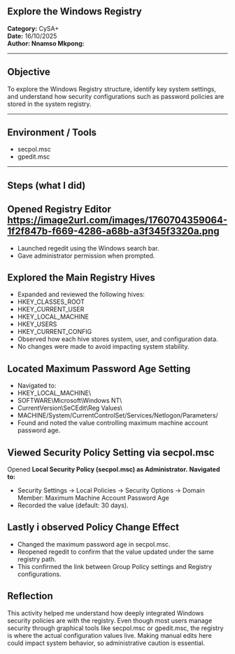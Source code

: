 ## Explore the Windows Registry
**Category:** CySA+  
**Date:** 16/10/2025  
**Author: Nnamso Mkpong:**

---

## Objective
To explore the Windows Registry structure, identify key system settings, and understand how security configurations such as password policies are stored in the system registry.

---

## Environment / Tools
- secpol.msc
- gpedit.msc    

---

## Steps (what I did)
## Opened Registry Editor https://image2url.com/images/1760704359064-1f2f847b-f669-4286-a68b-a3f345f3320a.png
- Launched regedit using the Windows search bar.
- Gave administrator permission when prompted.

## Explored the Main Registry Hives
- Expanded and reviewed the following hives:
- HKEY_CLASSES_ROOT
- HKEY_CURRENT_USER
- HKEY_LOCAL_MACHINE
- HKEY_USERS
- HKEY_CURRENT_CONFIG
- Observed how each hive stores system, user, and configuration data.
- No changes were made to avoid impacting system stability.

## Located Maximum Password Age Setting
- Navigated to:
- HKEY_LOCAL_MACHINE\
- SOFTWARE\Microsoft\Windows NT\
- CurrentVersion\SeCEdit\Reg Values\
- MACHINE/System/CurrentControlSet/Services/Netlogon/Parameters/
- Found and noted the value controlling maximum machine account password age.

## Viewed Security Policy Setting via secpol.msc
Opened **Local Security Policy (secpol.msc) as Administrator.**
**Navigated to:**
- Security Settings → Local Policies → Security Options → Domain Member: Maximum Machine Account Password Age
- Recorded the value (default: 30 days).

## Lastly i observed Policy Change Effect
- Changed the maximum password age in secpol.msc.
- Reopened regedit to confirm that the value updated under the same registry path.
- This confirmed the link between Group Policy settings and Registry configurations.

## Reflection
This activity helped me understand how deeply integrated Windows security policies are with the registry.
Even though most users manage security through graphical tools like secpol.msc or gpedit.msc, the registry is where the actual configuration values live. 
Making manual edits here could impact system behavior, so administrative caution is essential.